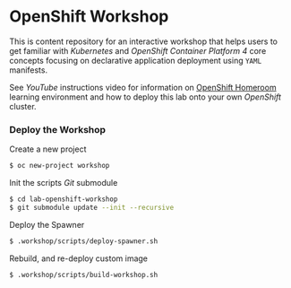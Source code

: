 OpenShift Workshop
==================


This is content repository for an interactive workshop that helps users to get familiar with *Kubernetes* and *OpenShift Container Platform 4* core concepts focusing on declarative application deployment using `YAML` manifests.

See *YouTube* instructions video for information on [OpenShift Homeroom](https://www.youtube.com/watch?v=HxBfCRGCvyc&t=251s) learning environment and how to deploy this lab onto your own *OpenShift* cluster.

### Deploy the Workshop

Create a new project

```bash
$ oc new-project workshop
```

Init the scripts *Git* submodule

```bash
$ cd lab-openshift-workshop
$ git submodule update --init --recursive
```

Deploy the Spawner

```bash
$ .workshop/scripts/deploy-spawner.sh
```

Rebuild, and re-deploy custom image

```bash
$ .workshop/scripts/build-workshop.sh
```
